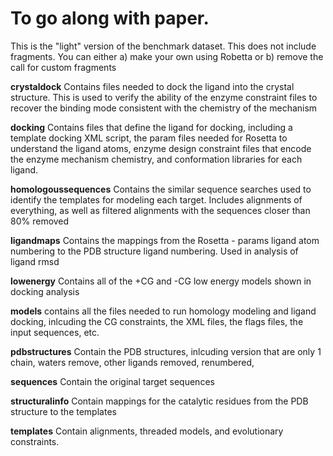 # To go along with paper.

This is the "light" version of the benchmark dataset. This does not include fragments. You can either a) make your own using Robetta or b) remove the call for custom fragments

**crystaldock** Contains files needed to dock the ligand into the crystal structure. This is used to verify the ability of the enzyme constraint files to recover the binding mode consistent with the chemistry of the mechanism

**docking** Contains files that define the ligand for docking, including a template docking XML script, the param files needed for Rosetta to understand the ligand atoms, enzyme design constraint files that encode the enzyme mechanism chemistry, and conformation libraries for each ligand.

**homologoussequences** Contains the similar sequence searches used to identify the templates for modeling each target. Includes alignments of everything, as well as filtered alignments with the sequences closer than 80% removed

**ligandmaps** Contains the mappings from the Rosetta - params ligand atom numbering to the PDB structure ligand numbering. Used in analysis of ligand rmsd

**lowenergy** Contains all of the +CG and -CG low energy models shown in docking analysis

**models** contains all the files needed to run homology modeling and ligand docking, inlcuding the CG constraints, the XML files, the flags files, the input sequences, etc.

**pdbstructures** Contain the PDB structures, inlcuding version that are only 1 chain, waters remove, other ligands removed, renumbered, 

**sequences** Contain the original target sequences

**structuralinfo** Contain mappings for the catalytic residues from the PDB structure to the templates

**templates** Contain alignments, threaded models, and evolutionary constraints.


